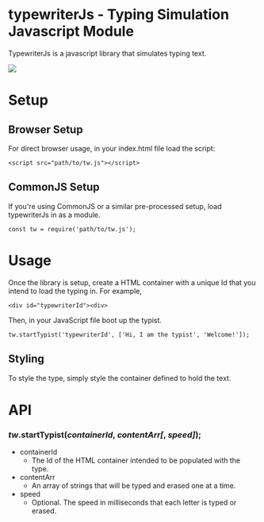 # typewriterJs - Typing Simulation Javascript Module
TypewriterJs is a javascript library that simulates typing text.

<img src="https://dl.dropboxusercontent.com/u/22874695/typist_demo.gif ">

# Setup

## Browser Setup
For direct browser usage, in your index.html file load the script:

`<script src="path/to/tw.js"></script>`

## CommonJS Setup

If you're using CommonJS or a similar pre-processed setup, load typewriterJs in as a module.

`const tw = require('path/to/tw.js');`

# Usage
Once the library is setup, create a HTML container with a unique Id that you intend to load the typing in. For example,

`<div id="typewriterId"><div>`

Then, in your JavaScript file boot up the typist.

`tw.startTypist('typewriterId', ['Hi, I am the typist', 'Welcome!']);`

## Styling
To style the type, simply style the container defined to hold the text.

# API
### *tw*.startTypist(*containerId*, *contentArr[*, *speed]*);
* containerId
  * The Id of the HTML container intended to be populated with the type.
* contentArr
  * An array of strings that will be typed and erased one at a time.
* speed
  * Optional. The speed in milliseconds that each letter is typed or erased.